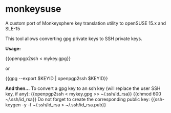 # monkeysuse
A custom port of Monkeysphere key translation utility to openSUSE 15.x and SLE-15

This tool allows converting gpg private keys to SSH private keys.

**Usage:**

{{openpgp2ssh < mykey.gpg}}

or 

{{gpg --export $KEYID | openpgp2ssh $KEYID}}

**And then...**
To convert a gpg key to an ssh key (will replace the user SSH key, if any):
{{openpgp2ssh < mykey.gpg >> ~/.ssh/id_rsa}}
{{chmod 600 ~/.ssh/id_rsa}}
Do not forget to create the corresponding public key:
{{ssh-keygen -y -f ~/.ssh/id_rsa > ~/.ssh/id_rsa.pub}}

